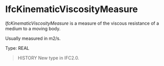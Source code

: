 # IfcKinematicViscosityMeasure

_IfcKinematicViscosityMeasure_ is a measure of the viscous resistance of a medium to a moving body.
<!-- end of short definition -->

Usually measured in m2/s.

Type: REAL

> HISTORY New type in IFC2.0.
